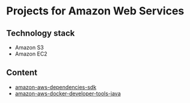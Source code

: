 # Projects for Amazon Web Services

## Technology stack
* Amazon S3
* Amazon EC2
	
## Content
- [amazon-aws-dependencies-sdk](amazon-aws-dependencies-sdk/amazon-aws-dependencies-sdk.md)
- [amazon-aws-docker-developer-tools-java](amazon-aws-docker-developer-tools-java/amazon-aws-docker-developer-tools-java.md)


